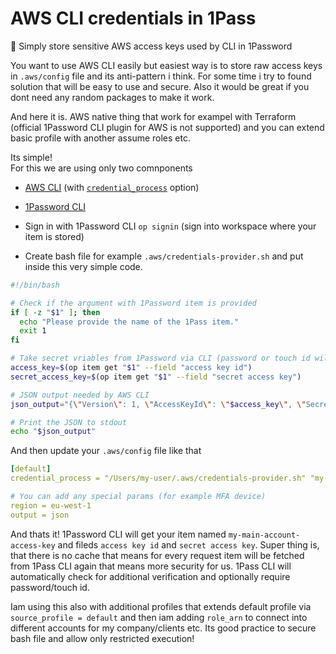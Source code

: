 # AWS CLI credentials in 1Pass
🔑 Simply store sensitive AWS access keys used by CLI in 1Password

You want to use AWS CLI easily but easiest way is to store raw access keys in `.aws/config` file and its anti-pattern i think.
For some time i try to found solution that will be easy to use and secure. Also it would be great if you dont need any random packages to make it work.

And here it is. AWS native thing that work for exampel with Terraform (official 1Password CLI plugin for AWS is not supported) and
you can extend basic profile with another assume roles etc.

Its simple!<br/>
For this we are using only two comnponents
- [AWS CLI](https://aws.amazon.com/cli/) (with [`credential_process`](https://docs.aws.amazon.com/cli/latest/userguide/cli-configure-sourcing-external.html) option)
- [1Password CLI](https://developer.1password.com/docs/cli/)

- Sign in with 1Password CLI `op signin` (sign into workspace where your item is stored)
- Create bash file for example `.aws/credentials-provider.sh` and put inside this very simple code.

```bash
#!/bin/bash

# Check if the argument with 1Password item is provided
if [ -z "$1" ]; then
  echo "Please provide the name of the 1Pass item."
  exit 1
fi

# Take secret vriables from 1Password via CLI (password or touch id will be required)
access_key=$(op item get "$1" --field "access key id")
secret_access_key=$(op item get "$1" --field "secret access key")

# JSON output needed by AWS CLI
json_output="{\"Version\": 1, \"AccessKeyId\": \"$access_key\", \"SecretAccessKey\": \"$secret_access_key\"}"

# Print the JSON to stdout
echo "$json_output"
```

And then update your `.aws/config` file like that

```yml
[default]
credential_process = "/Users/my-user/.aws/credentials-provider.sh" "my-1pass-item-name-with-access-key"

# You can add any special params (for example MFA device)
region = eu-west-1
output = json
```

And thats it! 1Password CLI will get your item named `my-main-account-access-key` and fileds `access key id` and `secret access key`.
Super thing is, that there is no cache that means for every request item will be fetched from 1Pass CLI again that means more security for us.
1Pass CLI will automatically check for additional verification and optionally require password/touch id.

Iam using this also with additional profiles that extends default profile via `source_profile = default` and then iam adding `role_arn` to connect into different accounts for my company/clients etc.
Its good practice to secure bash file and allow only restricted execution!
